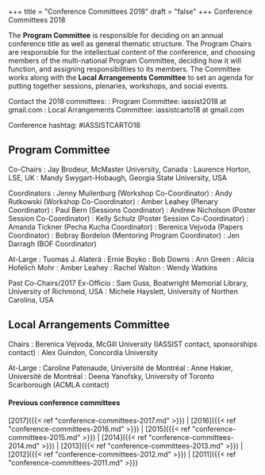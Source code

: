 +++
title = "Conference Committees 2018"
draft = "false"
+++
Conference Committees 2018

The **Program Committee** is responsible for deciding on an annual conference title as well as general thematic structure. The Program Chairs are responsible for the intellectual content of the conference, and choosing members of the multi-national Program Committee, deciding how it will function, and assigning responsibilities to its members. The Committee works along with the **Local Arrangements Committee** to set an agenda for putting together sessions, plenaries, workshops, and social events.

Contact the 2018 committees:
: Program Committee: iassist2018 at gmail.com
: Local Arrangements Committee: iassistcarto18 at gmail.com 

Conference hashtag: #IASSISTCARTO18

## Program Committee

Co-Chairs
: Jay Brodeur, McMaster University, Canada
: Laurence Horton, LSE, UK
: Mandy Swygart-Hobaugh, Georgia State University, USA 

Coordinators
: Jenny Muilenburg (Workshop Co-Coordinator)
: Andy Rutkowski (Workshop Co-Coordinator)
: Amber Leahey (Plenary Coordinator)
: Paul Bern (Sessions Coordinator)
: Andrew Nicholson (Poster Session Co-Coordinator)
: Kelly Schulz (Poster Session Co-Coordinator)
: Amanda Tickner (Pecha Kucha Coordinator)
: Berenica Vejvoda (Papers Coordinator)
: Bobray Bordelon (Mentoring Program Coordinator)
: Jen Darragh (BOF Coordinator)

At-Large
: Tuomas J. Alaterä
: Ernie Boyko
: Bob Downs
: Ann Green
: Alicia Hofelich Mohr
: Amber Leahey
: Rachel Walton
: Wendy Watkins  

Past Co-Chairs/2017 Ex-Officio
: Sam Guss, Boatwright Memorial Library, University of Richmond, USA
: Michele Hayslett, University of Northen Carolina, USA  

## Local Arrangements Committee

Chairs
: Berenica Vejvoda, McGill University (IASSIST contact, sponsorships contact)
: Alex Guindon, Concordia University

At-Large
: Caroline Patenaude, Université de Montréal
: Anne Hakier, Université de Montréal
: Deena Yanofsky, University of Toronto Scarborough (ACMLA contact) 

#### Previous conference committees

[2017]({{< ref "conference-committees-2017.md" >}}) |
[2016]({{< ref "conference-committees-2016.md" >}}) |
[2015]({{< ref "conference-committees-2015.md" >}}) |
[2014]({{< ref "conference-committees-2014.md" >}}) |
[2013]({{< ref "conference-committees-2013.md" >}}) |
[2012]({{< ref "conference-committees-2012.md" >}}) |
[2011]({{< ref "conference-committees-2011.md" >}})
